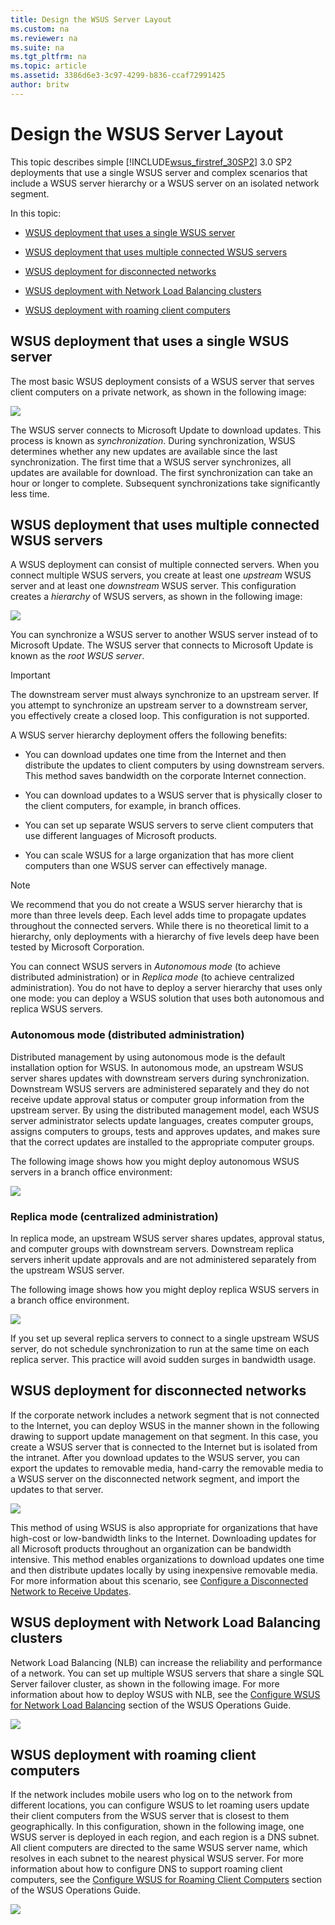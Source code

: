 ```yaml
---
title: Design the WSUS Server Layout
ms.custom: na
ms.reviewer: na
ms.suite: na
ms.tgt_pltfrm: na
ms.topic: article
ms.assetid: 3386d6e3-3c97-4299-b836-ccaf72991425
author: britw
---
```

# Design the WSUS Server Layout
This topic describes simple [!INCLUDE[wsus_firstref_30SP2](../Token/wsus_firstref_30SP2_md.md)] 3.0 SP2 deployments that use a single WSUS server and complex scenarios that include a WSUS server hierarchy or a WSUS server on an isolated network segment.  
  
In this topic:  
  
-   [WSUS deployment that uses a single WSUS server](../Topic/Design-the-WSUS-Server-Layout.md#single)  
  
-   [WSUS deployment that uses multiple connected WSUS servers](../Topic/Design-the-WSUS-Server-Layout.md#multiple)  
  
-   [WSUS deployment for disconnected networks](../Topic/Design-the-WSUS-Server-Layout.md#disconnected)  
  
-   [WSUS deployment with Network Load Balancing clusters](../Topic/Design-the-WSUS-Server-Layout.md#nlb)  
  
-   [WSUS deployment with roaming client computers](../Topic/Design-the-WSUS-Server-Layout.md#roaming)  
  
## <a name="single"></a>WSUS deployment that uses a single WSUS server  
The most basic WSUS deployment consists of a WSUS server that serves client computers on a private network, as shown in the following image:  
  
![](../Image/76f9bd86-31a8-4542-89fb-522b647ab98d.gif)  
  
The WSUS server connects to Microsoft Update to download updates. This process is known as *synchronization*. During synchronization, WSUS determines whether any new updates are available since the last synchronization. The first time that a WSUS server synchronizes, all updates are available for download. The first synchronization can take an hour or longer to complete. Subsequent synchronizations take significantly less time.  
  
## <a name="multiple"></a>WSUS deployment that uses multiple connected WSUS servers  
A WSUS deployment can consist of multiple connected servers. When you connect multiple WSUS servers, you create at least one *upstream* WSUS server and at least one *downstream* WSUS server. This configuration creates a *hierarchy* of WSUS servers, as shown in the following image:  
  
![](../Image/c3755c7d-5d76-4bc3-8f4b-30f76e550de5.gif)  
  
You can synchronize a WSUS server to another WSUS server instead of to Microsoft Update. The WSUS server that connects to Microsoft Update is known as the *root WSUS server*.  
  
> [!IMPORTANT]  
> The downstream server must always synchronize to an upstream server. If you attempt to synchronize an upstream server to a downstream server, you effectively create a closed loop. This configuration is not supported.  
  
A WSUS server hierarchy deployment offers the following benefits:  
  
-   You can download updates one time from the Internet and then distribute the updates to client computers by using downstream servers. This method saves bandwidth on the corporate Internet connection.  
  
-   You can download updates to a WSUS server that is physically closer to the client computers, for example, in branch offices.  
  
-   You can set up separate WSUS servers to serve client computers that use different languages of Microsoft products.  
  
-   You can scale WSUS for a large organization that has more client computers than one WSUS server can effectively manage.  
  
> [!NOTE]  
> We recommend that you do not create a WSUS server hierarchy that is more than three levels deep. Each level adds time to propagate updates throughout the connected servers. While there is no theoretical limit to a hierarchy, only deployments with a hierarchy of five levels deep have been tested by Microsoft Corporation.  
  
You can connect WSUS servers in *Autonomous mode* \(to achieve distributed administration\) or in *Replica mode* \(to achieve centralized administration\). You do not have to deploy a server hierarchy that uses only one mode: you can deploy a WSUS solution that uses both autonomous and replica WSUS servers.  
  
### <a name="autonomous"></a>Autonomous mode \(distributed administration\)  
Distributed management by using autonomous mode is the default installation option for WSUS. In autonomous mode, an upstream WSUS server shares updates with downstream servers during synchronization. Downstream WSUS servers are administered separately and they do not receive update approval status or computer group information from the upstream server. By using the distributed management model, each WSUS server administrator selects update languages, creates computer groups, assigns computers to groups, tests and approves updates, and makes sure that the correct updates are installed to the appropriate computer groups.  
  
The following image shows how you might deploy autonomous WSUS servers in a branch office environment:  
  
![](../Image/sus2_dpl_005c.gif)  
  
### <a name="replica"></a>Replica mode \(centralized administration\)  
In replica mode, an upstream WSUS server shares updates, approval status, and computer groups with downstream servers. Downstream replica servers inherit update approvals and are not administered separately from the upstream WSUS server.  
  
The following image shows how you might deploy replica WSUS servers in a branch office environment.  
  
![](../Image/sus2_dpl_004c.gif)  
  
If you set up several replica servers to connect to a single upstream WSUS server, do not schedule synchronization to run at the same time on each replica server. This practice will avoid sudden surges in bandwidth usage.  
  
## <a name="disconnected"></a>WSUS deployment for disconnected networks  
If the corporate network includes a network segment that is not connected to the Internet, you can deploy WSUS in the manner shown in the following drawing to support update management on that segment. In this case, you create a WSUS server that is connected to the Internet but is isolated from the intranet. After you download updates to the WSUS server, you can export the updates to removable media, hand\-carry the removable media to a WSUS server on the disconnected network segment, and import the updates to that server.  
  
![](../Image/sus2_dpl_002c.gif)  
  
This method of using WSUS is also appropriate for organizations that have high\-cost or low\-bandwidth links to the Internet. Downloading updates for all Microsoft products throughout an organization can be bandwidth intensive. This method enables organizations to download updates one time and then distribute updates locally by using inexpensive removable media. For more information about this scenario, see [Configure a Disconnected Network to Receive Updates](../Topic/Configure-a-Disconnected-Network-to-Receive-Updates.md).  
  
## <a name="nlb"></a>WSUS deployment with Network Load Balancing clusters  
Network Load Balancing \(NLB\) can increase the reliability and performance of a network. You can set up multiple WSUS servers that share a single SQL Server failover cluster, as shown in the following image. For more information about how to deploy WSUS with NLB, see the [Configure WSUS for Network Load Balancing](../Topic/Configure-WSUS-for-Network-Load-Balancing.md) section of the WSUS Operations Guide.  
  
![](../Image/c5b8a565-1d8f-40ba-b63c-6259d27692e7.gif)  
  
## <a name="roaming"></a>WSUS deployment with roaming client computers  
If the network includes mobile users who log on to the network from different locations, you can configure WSUS to let roaming users update their client computers from the WSUS server that is closest to them geographically. In this configuration, shown in the following image, one WSUS server is deployed in each region, and each region is a DNS subnet. All client computers are directed to the same WSUS server name, which resolves in each subnet to the nearest physical WSUS server. For more information about how to configure DNS to support roaming client computers, see the [Configure WSUS for Roaming Client Computers](../Topic/Configure-WSUS-for-Roaming-Client-Computers.md) section of the WSUS Operations Guide.  
  
![](../Image/fabc9790-e6b5-43d8-8c6b-eeaf41ff8980.gif)  
  
